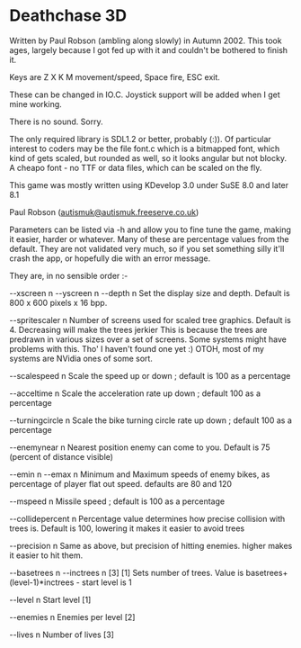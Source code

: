 # Deathchase 3D

Written by Paul Robson (ambling along slowly) in Autumn 2002. This took ages, largely because I got
fed up with it and couldn't be bothered to finish it.

Keys are Z X K M movement/speed, Space fire, ESC exit.

These can be changed in IO.C. Joystick support will be added when I get mine working.

There is no sound. Sorry.

The only required library is SDL1.2 or better, probably (:)). Of particular interest to coders may be
the file font.c which is a bitmapped font, which kind of gets scaled, but rounded as well, so it looks
angular but not blocky. A cheapo font - no TTF or data files, which can be scaled on the fly.

This game was mostly written using KDevelop 3.0 under SuSE 8.0 and later 8.1

Paul Robson (autismuk@autismuk.freeserve.co.uk)


          
Parameters can be listed via -h and allow you to fine tune the game, making it easier, harder or whatever.
Many of these are percentage values from the default. They are not validated very much, so if you set
something silly it'll crash the app, or hopefully die with an error message.

They are, in no sensible order :-

--xscreen n --yscreen n --depth n
    Set the display size and depth. Default is 800 x 600 pixels x 16 bpp.

--spritescaler n
    Number of screens used for scaled tree graphics.  Default is 4. Decreasing will make the trees jerkier
    This is because the trees are predrawn in various sizes over a set of screens. Some systems might have
    problems with this. Tho' I haven't found one yet :) OTOH, most of my systems are NVidia ones of some sort.

--scalespeed n
    Scale the speed up or down ; default is 100 as a percentage

--acceltime n
    Scale the acceleration rate up down ; default 100 as a percentage

--turningcircle n
    Scale the bike turning circle rate up down ; default 100 as a percentage

--enemynear n
    Nearest position enemy can come to you. Default is 75 (percent of distance visible)

--emin n --emax n
    Minimum and Maximum speeds of enemy bikes, as percentage of player flat out speed. defaults are 80 and 120

--mspeed n
    Missile speed ; default is 100 as a percentage

--collidepercent n
    Percentage value determines how precise collision with trees is. Default is 100, lowering it makes it easier to avoid trees

--precision n
    Same as above, but precision of hitting enemies. higher makes it easier to hit them.

--basetrees n --inctrees n [3] [1]
    Sets number of trees. Value is basetrees+(level-1)*inctrees - start level is 1

--level n
    Start level [1]

--enemies n
    Enemies per level [2]

--lives n
    Number of lives [3]


